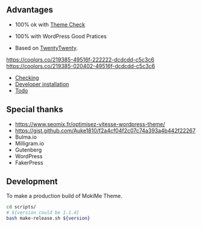 


## Advantages

* 100% ok with [Theme Check](https://wordpress.org/plugins/theme-check/)
* 100% with WordPress Good Pratices



* Based on [TwentyTwenty](https://fr.wordpress.org/themes/twentytwenty/).

https://coolors.co/219385-49516f-222222-dcdcdd-c5c3c6
https://coolors.co/219385-020402-49516f-dcdcdd-c5c3c6

* [Checking](docs/checking.md)
* [Developer installation](docs/development.md)
* [Todo](docs/todo.md)


## Special thanks

* https://www.seomix.fr/optimisez-vitesse-wordpress-theme/
* https://gist.github.com/Auke1810/f2a4cf04f2c07c74a393a4b442f22267
* Bulma.io
* Milligram.io
* Gutenberg
* WordPress
* FakerPress


## Development

To make a production build of MokiMe Theme.

```bash
cd scripts/
# ${version could be 1.1.4}
bash make-release.sh ${version}
```